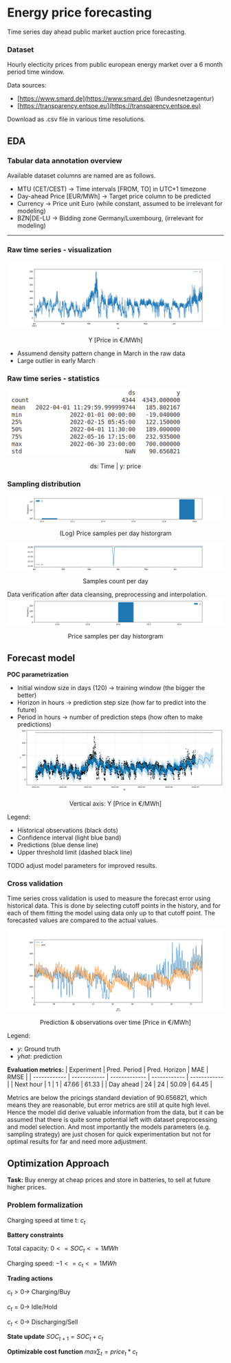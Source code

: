 # Energy price forecasting 

Time series day ahead public market auction price forecasting.

### Dataset 
Hourly electicity prices from public european energy market over a 6 month period time window.

Data sources: 
- [https://www.smard.de](https://www.smard.de) (Bundesnetzagentur) 
- [https://transparency.entsoe.eu](https://transparency.entsoe.eu) 

Download as .csv file in various time resolutions.

## EDA 

### Tabular data annotation overview 
Available dataset columns are named are as follows.

- MTU (CET/CEST) -> Time intervals [FROM, TO] in UTC+1 timezone 
- Day-ahead Price [EUR/MWh] -> Target price column to be predicted 
- Currency -> Price unit Euro (while constant, assumed to be irrelevant for modeling) 
- BZN|DE-LU -> Bidding zone Germany/Luxembourg, (irrelevant for modeling) 

---

### Raw time series - visualization
![Raw pricing data](./plots/0_raw_prices.png)
<center>Y [Price in €/MWh]</center>

- Assumend density pattern change in March in the raw data 
- Large outlier in early March 


### Raw time series - statistics
![Raw data statistics](./plots/1_eda_stats.png)
<center>ds: Time | y: price</center>


### Sampling distribution

![hourly sampling histogram](./plots/2_histogram_hourly_distribution.png)
<center>(Log) Price samples per day historgram</center>

![data gaps](./plots/3_gap_line.png)
<center>Samples count per day</center>

Data verification after data cleansing, preprocessing and interpolation. 
![hourly distribution](./plots/4_histogram_hours_per_day.png)
<center>Price samples per day historgram</center>

## Forecast model
__POC parametrization__ 
- Initial window size in days (120) $\rightarrow$ training window (the bigger the better) 
- Horizon in hours $\rightarrow$ prediction step size (how far to predict into the future) 
- Period in hours $\rightarrow$ number of prediction steps (how often to make predictions) 
![predictions](./plots/5_predictions.png) 
<center>Vertical axis: Y [Price in €/MWh]</center> 

Legend: 
- Historical observations (black dots) 
- Confidence interval (light blue band) 
- Predictions (blue dense line) 
- Upper threshold limit (dashed black line) 

TODO adjust model parameters for improved results.

### Cross validation
Time series cross validation is used to measure the forecast error using historical data. This is done by selecting cutoff points in the history, and for each of them fitting the model using data only up to that cutoff point.  The forecasted values are compared to the actual values.

![Cross validation](./plots/6_cross_validation.png) 
<center>Prediction & observations over time [Price in €/MWh]</center>

Legend: 
- _y_: Ground truth
- _yhat_: prediction


__Evaluation metrics:__
| Experiment   | Pred. Period | Pred. Horizon |      MAE     |     RMSE     |
| ------------ | ------------ | ------------- | ------------ | ------------ |
|  Next hour   |       1      |       1       |     47.66    |      61.33   |
|  Day ahead   |       24     |       24      |     50.09    |      64.45   |


Metrics are below the pricings standard deviation of 90.656821, which means they are reasonable, but error metrics are still at quite high level. Hence the model did derive valuable information from the data, but it can be assumed that there is quite some potential left with dataset preprocessing and model selection. And most importantly the models parameters (e.g. sampling strategy) are just chosen for quick experimentation but not for optimal results for far and need more adjustment.


## Optimization Approach

__Task:__ Buy energy at cheap prices and store in batteries, to sell at future higher prices.

### Problem formalization 

Charging speed at time t: $c_t$

__Battery constraints__ 

Total  capacity: $0 <= SOC_t <= 1MWh$

Charging speed: $-1 <= c_t <= 1MWh$


__Trading actions__ 

$`c_t > 0 → `$ Charging/Buy 

$`c_t = 0 → `$ Idle/Hold 

$`c_t < 0 → `$ Discharging/Sell 


__State update__ $`SOC_{t+1} = SOC_t + c_t`$

__Optimizable cost function__ $`max ∑_t = price_t * c_t`$



<!-- ## Approach comparison

Historic prices profit: 21616.323853726

Predicted prices profit: <TODO fix model and recalculate> 

Prediction vs historic price strategy difference: <TODO show difference> -->

